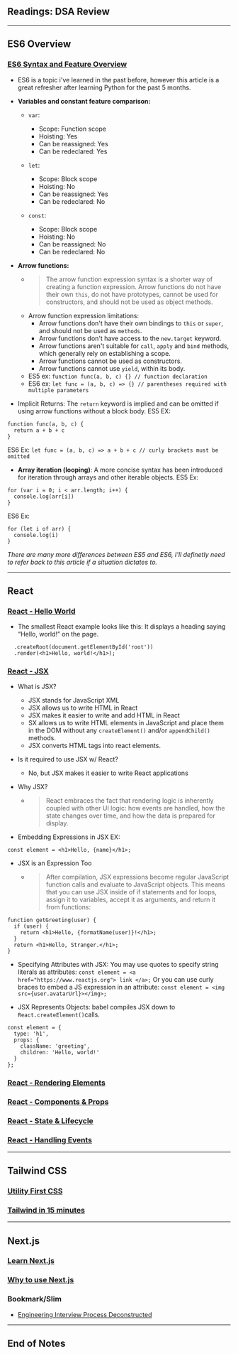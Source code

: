 ## Readings: DSA Review
***
## ES6 Overview

### [ES6 Syntax and Feature Overview](https://www.taniarascia.com/es6-syntax-and-feature-overview/)

- ES6 is a topic i've learned in the past before, however this article is a great refresher after learning Python for the past 5 months.
- **Variables and constant feature comparison:**
  * `var`:
    * Scope: Function scope
    * Hoisting: Yes
    * Can be reassigned: Yes
    * Can be redeclared: Yes
  * `let`:
    * Scope: Block scope
    * Hoisting: No
    * Can be reassigned: Yes
    * Can be redeclared: No

  * `const`:
    * Scope: Block scope
    * Hoisting: No
    * Can be reassigned: No
    * Can be redeclared: No

- **Arrow functions:**
  * > The arrow function expression syntax is a shorter way of creating a function expression. Arrow functions do not have their own `this`, do not have prototypes, cannot be used for constructors, and should not be used as object methods.
  * Arrow function expression limitations:
    * Arrow functions don't have their own bindings to `this` or `super`, and should not be used as `methods`.
    * Arrow functions don't have access to the `new.target` keyword.
    * Arrow functions aren't suitable for `call`, `apply` and `bind` methods, which generally rely on establishing a scope.
    * Arrow functions cannot be used as constructors.
    * Arrow functions cannot use `yield`, within its body.
  * ES5 ex: `function func(a, b, c) {} // function declaration`
  * ES6 ex: `let func = (a, b, c) => {} // parentheses required with multiple parameters`
- Implicit Returns: The `return` keyword is implied and can be omitted if using arrow functions without a block body.
ES5 EX:
```
function func(a, b, c) {
  return a + b + c
}
```
ES6 Ex:
`let func = (a, b, c) => a + b + c // curly brackets must be omitted`

- **Array iteration (looping)**: A more concise syntax has been introduced for iteration through arrays and other iterable objects.
ES5 Ex:
```
for (var i = 0; i < arr.length; i++) {
  console.log(arr[i])
}
```
ES6 Ex:
```
for (let i of arr) {
  console.log(i)
}
```

*There are many more differences between ES5 and ES6, I'll definetly need to refer back to this article if a situation dictates to.*


***

## React

### [React - Hello World](https://reactjs.org/docs/hello-world.html)

- The smallest React example looks like this: It displays a heading saying “Hello, world!” on the page.
```ReactDOM
  .createRoot(document.getElementById('root'))
  .render(<h1>Hello, world!</h1>);
```

### [React - JSX](https://reactjs.org/docs/introducing-jsx.html)

- What is JSX?
  * JSX stands for JavaScript XML
  * JSX allows us to write HTML in React
  * JSX makes it easier to write and add HTML in React
  * SX allows us to write HTML elements in JavaScript and place them in the DOM without any `createElement()`  and/or `appendChild()` methods.
  * JSX converts HTML tags into react elements.
- Is it required to use JSX w/ React?
  * No, but JSX makes it easier to write React applications
- Why JSX?
  * > React embraces the fact that rendering logic is inherently coupled with other UI logic: how events are handled, how the state changes over time, and how the data is prepared for display.

- Embedding Expressions in JSX
EX: 
```const name = 'Josh Perez';
const element = <h1>Hello, {name}</h1>;
```
- JSX is an Expression Too
  * > After compilation, JSX expressions become regular JavaScript function calls and evaluate to JavaScript objects. This means that you can use JSX inside of if statements and for loops, assign it to variables, accept it as arguments, and return it from functions:
```
function getGreeting(user) {
  if (user) {
    return <h1>Hello, {formatName(user)}!</h1>;
  }
  return <h1>Hello, Stranger.</h1>;
}

```
- Specifying Attributes with JSX: 
You may use quotes to specify string literals as attributes:
`const element = <a href="https://www.reactjs.org"> link </a>;`
Or you can use curly braces to embed a JS expression in an attribute:
`const element = <img src={user.avatarUrl}></img>;`

- JSX Represents Objects: babel compiles JSX down to `React.createElement()`calls.

```
const element = {
  type: 'h1',
  props: {
    className: 'greeting',
    children: 'Hello, world!'
  }
};
```



### [React - Rendering Elements](https://reactjs.org/docs/rendering-elements.html)




### [React - Components & Props](https://reactjs.org/docs/components-and-props.html)



### [React - State & Lifecycle](https://reactjs.org/docs/state-and-lifecycle.html)



### [React - Handling Events](https://reactjs.org/docs/handling-events.html)

***

## Tailwind CSS

### [Utility First CSS](https://tailwindcss.com/docs/utility-first)


### [Tailwind in 15 minutes](https://www.youtube.com/watch?v=6zIuAyLZPH0)

***

## Next.js

### [Learn Next.js](https://nextjs.org/learn/basics/create-nextjs-app)


### [Why to use Next.js](https://www.youtube.com/watch?v=rtgbaKBhdkk)

### Bookmark/Slim
- [Engineering Interview Process Deconstructed](https://www.youtube.com/watch?v=KdXAUst8bdo)

***
 ## End of Notes
